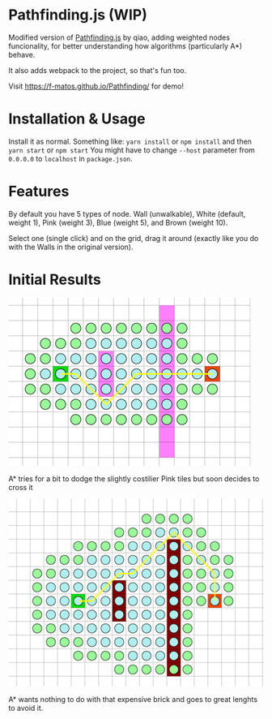 # Pathfinding.js (WIP)

Modified version of [Pathfinding.js](https://github.com/qiao/PathFinding.js) by qiao, adding weighted nodes funcionality, for better understanding how algorithms (particularly A*) behave.

It also adds webpack to the project, so that's fun too.

Visit https://f-matos.github.io/Pathfinding/ for demo!

# Installation & Usage
Install it as normal. Something like:
`yarn install` or `npm install` and then
`yarn start` or `npm start`
You might have to change `--host` parameter from `0.0.0.0`  to `localhost` in `package.json`.

# Features

By default you have 5 types of node. Wall (unwalkable), White (default, weight 1), Pink (weight 3), Blue (weight 5), and Brown (weight 10). 

Select one (single click) and on the grid, drag it around (exactly like you do with the Walls in the original version).


# Initial Results

![Medium pathing](https://github.com/f-matos/Pathfinding/blob/master/docs/example1.png)

A* tries for a bit to dodge the slightly costilier Pink tiles but soon decides to cross it

![Heavy pathing](https://github.com/f-matos/Pathfinding/blob/master/docs/example2.png)

A* wants nothing to do with that expensive brick and goes to great lenghts to avoid it.
